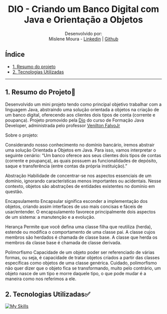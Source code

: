 <h1 align="center"> DIO - Criando um Banco Digital com Java e Orientação a Objetos</h1>

<div align="center">
   
Desenvolvido por:
<br>Mislene Moura - [Linkedin](https://www.linkedin.com/in/mislene-silva-moura-1211531b4//) |
   [Github](https://github.com/MisleneSM)
</div>

## Índice

* [1. Resumo do projeto](#1-resumo-do-projeto)
* [2. Tecnologias Utilizadas](#2-tecnologias-utilizadas)

***

## 1. Resumo do Projeto🤩

Desenvolvido um mini projeto tendo como principal objetivo trabalhar com a linguagem Java, abstraindo uma solução orientada a objetos na criação de um banco digital, oferecendo aos clientes dois tipos de conta (corrente e poupança). Projeto promovido pela [Dio](https://www.dio.me/) do curso de Formação Java Developer, administrada pelo professor [Venilton FalvoJr](https://github.com/falvojr)

Sobre o projeto:

Considerando nosso conhecimento no domínio bancário, iremos abstrair uma solução Orientada a Objetos em Java. Para isso, vamos interpretar o seguinte cenário: “Um banco oferece aos seus clientes dois tipos de contas (corrente e poupança), as quais possuem as funcionalidades de depósito, saque e transferência (entre contas da própria instituição).”

Abstração
Habilidade de concentrar-se nos aspectos essenciais de um domínio, ignorando características menos importantes ou acidentais. Nesse contexto, objetos são abstrações de entidades existentes no domínio em questão.

Encapsulamento
Encapsular significa esconder a implementação dos objetos, criando assim interfaces de uso mais concisas e fáceis de usar/entender. O encapsulamento favorece principalmente dois aspectos de um sistema: a manutenção e a evolução.

Herança
Permite que você defina uma classe filha que reutiliza (herda), estende ou modifica o comportamento de uma classe pai. A classe cujos membros são herdados é chamada de classe base. A classe que herda os membros da classe base é chamada de classe derivada.

Polimorfismo
Capacidade de um objeto poder ser referenciado de várias formas, ou seja, é capacidade de tratar objetos criados a partir das classes específicas como objetos de uma classe genérica. Cuidado, polimorfismo não quer dizer que o objeto fica se transformando, muito pelo contrário, um objeto nasce de um tipo e morre daquele tipo, o que pode mudar é a maneira como nos referimos a ele.


## 2. Tecnologias Utilizadas✅ 

[![My Skills](https://skillicons.dev/icons?i=java&theme=light)](https://skillicons.dev)
